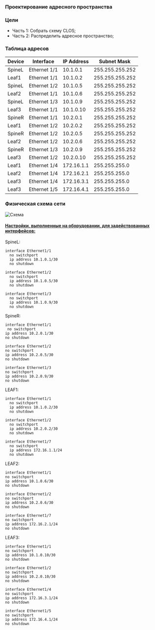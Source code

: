 ### Проектирование адресного пространства

### Цели
- Часть 1: Собрать схему CLOS;
- Часть 2: Распределить адресное пространство;

### Таблица адресов

|Device|Interface|IP Address|Subnet Mask|
|---|---|---|---|
SpineL|Ethernet 1/1|10.1.0.1|255.255.255.252|
Leaf1|Ethernet 1/1|10.1.0.2|255.255.255.252|
SpineL|Ethernet 1/2|10.1.0.5|255.255.255.252|
Leaf2|Ethernet 1/1|10.1.0.6|255.255.255.252|
SpineL|Ethernet 1/3|10.1.0.9|255.255.255.252|
Leaf3|Ethernet 1/1|10.1.0.10|255.255.255.252|
SpineR|Ethernet 1/1|10.2.0.1|255.255.255.252|
Leaf1|Ethernet 1/2|10.2.0.2|255.255.255.252|
SpineR|Ethernet 1/2|10.2.0.5|255.255.255.252|
Leaf2|Ethernet 1/2|10.2.0.6|255.255.255.252|
SpineR|Ethernet 1/3|10.2.0.9|255.255.255.252|
Leaf3|Ethernet 1/2|10.2.0.10|255.255.255.252|
Leaf1|Ethernet 1/4|172.16.1.1|255.255.255.0|
Leaf2|Ethernet 1/4|172.16.2.1|255.255.255.0|
Leaf3|Ethernet 1/4|172.16.3.1|255.255.255.0|
Leaf3|Ethernet 1/5|172.16.4.1|255.255.255.0|

### Физическая схема сети


![Схема](physical_topology.jpg)

#### <u>Настройки, выполненные на оборудовании, для задействованных интерфейсов:</u>

SpineL:
```
interface Ethernet1/1
  no switchport
  ip address 10.1.0.1/30
  no shutdown

interface Ethernet1/2
  no switchport
  ip address 10.1.0.5/30
  no shutdown

interface Ethernet1/3
  no switchport
  ip address 10.1.0.9/30
  no shutdown
  ```
  SpineR:
  ```
interface Ethernet1/1
   no switchport
  ip address 10.2.0.1/30
  no shutdown

interface Ethernet1/2
  no switchport
  ip address 10.2.0.5/30
  no shutdown

interface Ethernet1/3
  no switchport
  ip address 10.2.0.9/30
  no shutdown
```
LEAF1:
```
interface Ethernet1/1
  no switchport
  ip address 10.1.0.2/30
  no shutdown

interface Ethernet1/2
  no switchport
  ip address 10.2.0.2/30
  no shutdown

interface Ethernet1/7
  no switchport
  ip address 172.16.1.1/24
  no shutdown
  ```
  LEAF2:
  ```
interface Ethernet1/1
  no switchport
  ip address 10.1.0.6/30
  no shutdown

interface Ethernet1/2
  no switchport
  ip address 10.2.0.6/30
  no shutdown

interface Ethernet1/7
  no switchport
  ip address 172.16.2.1/24
  no shutdown
  ```
  LEAF3:
  ```
interface Ethernet1/1
  no switchport
  ip address 10.1.0.10/30
  no shutdown

interface Ethernet1/2
  no switchport
  ip address 10.2.0.10/30
  no shutdown

interface Ethernet1/4
  no switchport
  ip address 172.16.3.1/24
  no shutdown

interface Ethernet1/5
  no switchport
  ip address 172.16.4.1/24
  no shutdown
